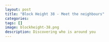 ```yaml
---
layout: post
title: "Block Height 38 - Meet the neighbours"
categories:
tags: []
image: blockheight-38.png
description: Discovering who is around you
---
```

